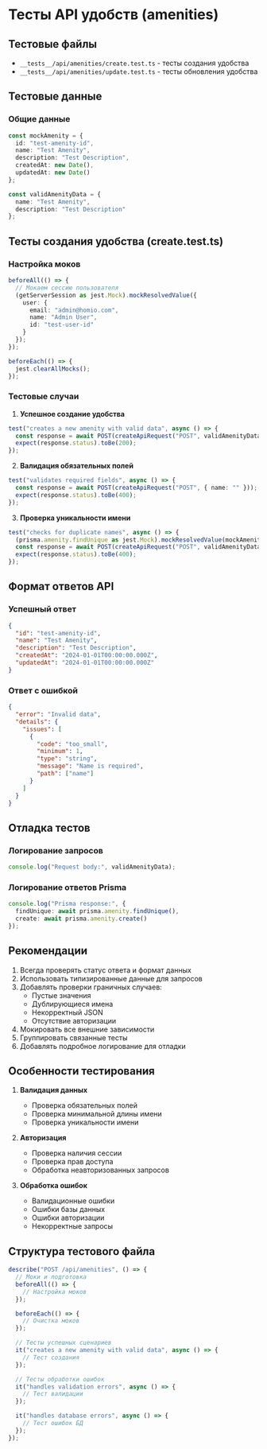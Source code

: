 # Тесты API удобств (amenities)

## Тестовые файлы

- `__tests__/api/amenities/create.test.ts` - тесты создания удобства
- `__tests__/api/amenities/update.test.ts` - тесты обновления удобства

## Тестовые данные

### Общие данные

```typescript
const mockAmenity = {
  id: "test-amenity-id",
  name: "Test Amenity",
  description: "Test Description",
  createdAt: new Date(),
  updatedAt: new Date()
};

const validAmenityData = {
  name: "Test Amenity",
  description: "Test Description"
};
```

## Тесты создания удобства (create.test.ts)

### Настройка моков

```typescript
beforeAll(() => {
  // Мокаем сессию пользователя
  (getServerSession as jest.Mock).mockResolvedValue({
    user: {
      email: "admin@homio.com",
      name: "Admin User",
      id: "test-user-id"
    }
  });
});

beforeEach(() => {
  jest.clearAllMocks();
});
```

### Тестовые случаи

1. **Успешное создание удобства**

```typescript
test("creates a new amenity with valid data", async () => {
  const response = await POST(createApiRequest("POST", validAmenityData));
  expect(response.status).toBe(200);
});
```

2. **Валидация обязательных полей**

```typescript
test("validates required fields", async () => {
  const response = await POST(createApiRequest("POST", { name: "" }));
  expect(response.status).toBe(400);
});
```

3. **Проверка уникальности имени**

```typescript
test("checks for duplicate names", async () => {
  (prisma.amenity.findUnique as jest.Mock).mockResolvedValue(mockAmenity);
  const response = await POST(createApiRequest("POST", validAmenityData));
  expect(response.status).toBe(400);
});
```

## Формат ответов API

### Успешный ответ

```json
{
  "id": "test-amenity-id",
  "name": "Test Amenity",
  "description": "Test Description",
  "createdAt": "2024-01-01T00:00:00.000Z",
  "updatedAt": "2024-01-01T00:00:00.000Z"
}
```

### Ответ с ошибкой

```json
{
  "error": "Invalid data",
  "details": {
    "issues": [
      {
        "code": "too_small",
        "minimum": 1,
        "type": "string",
        "message": "Name is required",
        "path": ["name"]
      }
    ]
  }
}
```

## Отладка тестов

### Логирование запросов

```typescript
console.log("Request body:", validAmenityData);
```

### Логирование ответов Prisma

```typescript
console.log("Prisma response:", {
  findUnique: await prisma.amenity.findUnique(),
  create: await prisma.amenity.create()
});
```

## Рекомендации

1. Всегда проверять статус ответа и формат данных
2. Использовать типизированные данные для запросов
3. Добавлять проверки граничных случаев:
   - Пустые значения
   - Дублирующиеся имена
   - Некорректный JSON
   - Отсутствие авторизации
4. Мокировать все внешние зависимости
5. Группировать связанные тесты
6. Добавлять подробное логирование для отладки

## Особенности тестирования

1. **Валидация данных**

   - Проверка обязательных полей
   - Проверка минимальной длины имени
   - Проверка уникальности имени

2. **Авторизация**

   - Проверка наличия сессии
   - Проверка прав доступа
   - Обработка неавторизованных запросов

3. **Обработка ошибок**
   - Валидационные ошибки
   - Ошибки базы данных
   - Ошибки авторизации
   - Некорректные запросы

## Структура тестового файла

```typescript
describe("POST /api/amenities", () => {
  // Моки и подготовка
  beforeAll(() => {
    // Настройка моков
  });

  beforeEach(() => {
    // Очистка моков
  });

  // Тесты успешных сценариев
  it("creates a new amenity with valid data", async () => {
    // Тест создания
  });

  // Тесты обработки ошибок
  it("handles validation errors", async () => {
    // Тест валидации
  });

  it("handles database errors", async () => {
    // Тест ошибок БД
  });
});
```
